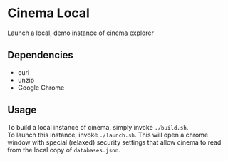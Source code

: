 # Cinema Local
Launch a local, demo instance of cinema explorer

## Dependencies
* curl 
* unzip
* Google Chrome

## Usage
To build a local instance of cinema, simply invoke `./build.sh`.  
To launch this instance, invoke `./launch.sh`.  This will open a chrome window with special (relaxed) 
security settings that allow cinema to read from the local copy of `databases.json`.
